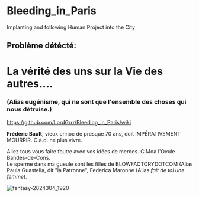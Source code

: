# Bleeding_in_Paris
Implanting and following Human Project into the City


## Problème détécté:  
# La vérité des uns sur la Vie des autres....  
### (Alias eugénisme, qui ne sont que l'ensemble des choses qui nous détruise.)  
https://github.com/LordGrrr/Bleeding_in_Paris/wiki  

**Frédéric Bault**, vieux chnoc de presque 70 ans, doit IMPÉRATIVEMENT MOURRIR. C.à.d. ne plus vivre.

Allez tous vous faire foutre avec vos idées de merdes. C Moa l'Ovule Bandes-de-Cons.  
Le sperme dans ma gueule sont les filles de BLOWFACTORYDOTCOM
(Alias Paula Guastella, dit "la Patronne", Federica Maronne (Alias _fait de toi une femme_). 

![fantasy-2824304_1920](https://github.com/LordGrrr/Bleeding_in_Paris/assets/134517577/eb3cfab8-4710-43b7-ac96-98bad6027c0b)

